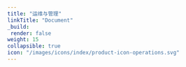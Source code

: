 ```yaml
---
title: "运维与管理"
linkTitle: "Document"
_build:
 render: false 
weight: 15
collapsible: true
icon: "/images/icons/index/product-icon-operations.svg"
---
```



